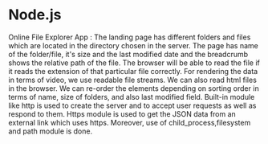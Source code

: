 # Node.js

Online File Explorer App :
The landing page has different folders and files which are located in the directory chosen in the server. The page has name of the folder/file, it's size and the last modified date and the breadcrumb shows the relative path of the file. The browser will be able to read the file if it reads the extension of that particular file correctly. For rendering the data in terms of video, we use readable file streams. We can also read html files in the browser. We can re-order the elements depending on sorting order in terms of name, size of folders, and also last modified field. Built-in module like http is used to create the server and to accept user requests as well as respond to them. Https module is used to get the JSON data from an external link which uses https. Moreover, use of child_process,filesystem and path module is done.
